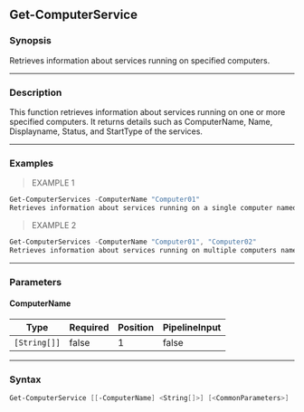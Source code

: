 Get-ComputerService
-------------------

### Synopsis
Retrieves information about services running on specified computers.

---

### Description

This function retrieves information about services running on one or more specified computers. It returns details such as ComputerName, Name, Displayname, Status, and StartType of the services.

---

### Examples
> EXAMPLE 1

```PowerShell
Get-ComputerServices -ComputerName "Computer01"
Retrieves information about services running on a single computer named "Computer01".
```
> EXAMPLE 2

```PowerShell
Get-ComputerServices -ComputerName "Computer01", "Computer02"
Retrieves information about services running on multiple computers named "Computer01" and "Computer02".
```

---

### Parameters
#### **ComputerName**

|Type        |Required|Position|PipelineInput|
|------------|--------|--------|-------------|
|`[String[]]`|false   |1       |false        |

---

### Syntax
```PowerShell
Get-ComputerService [[-ComputerName] <String[]>] [<CommonParameters>]
```
